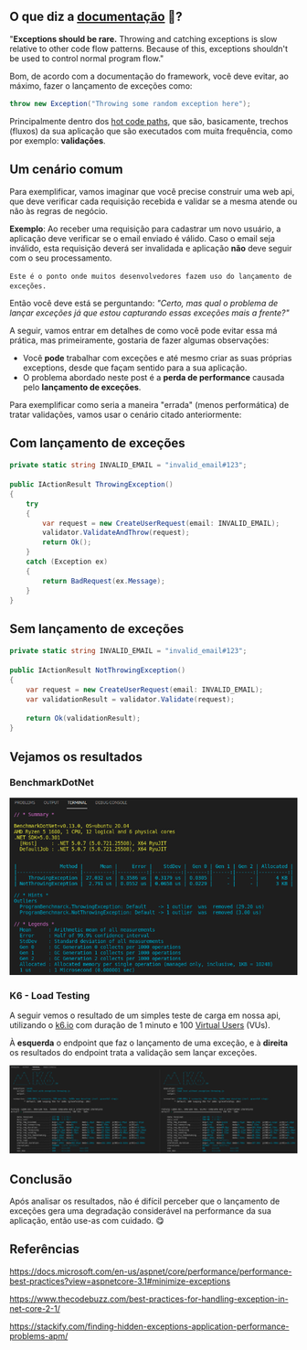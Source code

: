 ## O que diz a [documentação](https://docs.microsoft.com/en-us/aspnet/core/performance/performance-best-practices?view=aspnetcore-3.1#minimize-exceptions) 🤔?

"**Exceptions should be rare.** Throwing and catching exceptions is slow relative to other code flow patterns. Because of this, exceptions shouldn't be used to control normal program flow."

Bom, de acordo com a documentação do framework, você deve evitar, ao máximo, fazer o lançamento de exceções como:
```csharp 
throw new Exception("Throwing some random exception here");
```
Principalmente dentro dos [hot code paths](https://docs.microsoft.com/en-us/aspnet/core/performance/performance-best-practices?view=aspnetcore-3.1#understand-hot-code-paths), que são, basicamente, trechos (fluxos) da sua aplicação que são executados com muita frequência, como por exemplo: **validações**.

## Um cenário comum
Para exemplificar, vamos imaginar que você precise construir uma web api, que deve verificar cada requisição recebida e validar se a mesma atende ou não às regras de negócio.

**Exemplo**: Ao receber uma requisição para cadastrar um novo usuário, a aplicação deve verificar se o email enviado é válido. Caso o email seja inválido, esta requisição deverá ser invalidada e aplicação **não** deve seguir com o seu processamento.

`Este é o ponto onde muitos desenvolvedores fazem uso do lançamento de exceções.`

Então você deve está se perguntando: *"Certo, mas qual o problema de lançar exceções já que estou capturando essas exceções mais a frente?"*

A seguir, vamos entrar em detalhes de como você pode evitar essa má prática, mas primeiramente, gostaria de fazer algumas observações: 
 - Você **pode** trabalhar com exceções e até mesmo criar as suas próprias exceptions, desde que façam sentido para a sua aplicação.
 - O problema abordado neste post é a **perda de performance** causada pelo **lançamento de exceções**.

Para exemplificar como seria a maneira "errada" (menos performática) de tratar validações, vamos usar o cenário citado anteriormente:

## Com lançamento de exceções

```csharp
private static string INVALID_EMAIL = "invalid_email#123";

public IActionResult ThrowingException()
{
    try
    {
        var request = new CreateUserRequest(email: INVALID_EMAIL);
        validator.ValidateAndThrow(request);
        return Ok();
    }
    catch (Exception ex)
    {
        return BadRequest(ex.Message);
    }
}
```

## Sem lançamento de exceções

```csharp 
private static string INVALID_EMAIL = "invalid_email#123";

public IActionResult NotThrowingException()
{
    var request = new CreateUserRequest(email: INVALID_EMAIL);
    var validationResult = validator.Validate(request);

    return Ok(validationResult);
}
```

## Vejamos os resultados

### BenchmarkDotNet
![benchmark](images/benchmark.png)

### K6 - Load Testing

A seguir vemos o resultado de um simples teste de carga em nossa api, utilizando o [k6.io](k6.io) com duração de 1 minuto e 100 [Virtual Users](https://k6.io/docs/using-k6/options/#vus) (VUs).

À **esquerda** o endpoint que faz o lançamento de uma exceção, e à **direita** os resultados do endpoint trata a validação sem lançar exceções.

![benchmark](images/load_tests.png)

## Conclusão

Após analisar os resultados, não é difícil perceber que o lançamento de exceções gera uma degradação considerável na performance da sua aplicação, então use-as com cuidado. 😋

## Referências 

https://docs.microsoft.com/en-us/aspnet/core/performance/performance-best-practices?view=aspnetcore-3.1#minimize-exceptions

https://www.thecodebuzz.com/best-practices-for-handling-exception-in-net-core-2-1/

https://stackify.com/finding-hidden-exceptions-application-performance-problems-apm/